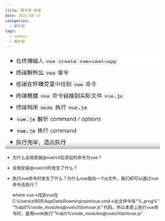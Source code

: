 ```yaml
---
title: 脚手架-原理
date: 2023-09-17
categories:
  - 脚手架
tags:
  - nodejs
  - 脚手架
---
```


![](../imgs/cli/reason.png)

- 为什么全局安装@vue/cli后添加的命令为vue？
- 全局安装@vue/cli时发生了什么？
- 执行vue命令时发生了什么？为什么vue指向一个js文件，我们却可以通过vue命令去执行？

    where vue→找到vue在C:\Users\zl859\AppData\Roaming\npm\vue.cmd→此文件中有"%_prog%"  "%dp0%\node_modules\@vue\cli\bin\vue.js" 代码，所以本质上执行vue命令时，是用node执行"%dp0%\node_modules\@vue\cli\bin\vue.js"